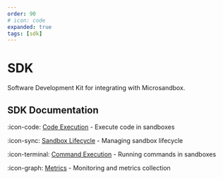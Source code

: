```yaml
---
order: 90
# icon: code
expanded: true
tags: [sdk]
---
```


# SDK

Software Development Kit for integrating with Microsandbox.

## SDK Documentation

:icon-code: [Code Execution](code-execution.md) - Execute code in sandboxes

:icon-sync: [Sandbox Lifecycle](sandbox-lifecycle.md) - Managing sandbox lifecycle

:icon-terminal: [Command Execution](command-execution.md) - Running commands in sandboxes

:icon-graph: [Metrics](metrics.md) - Monitoring and metrics collection
